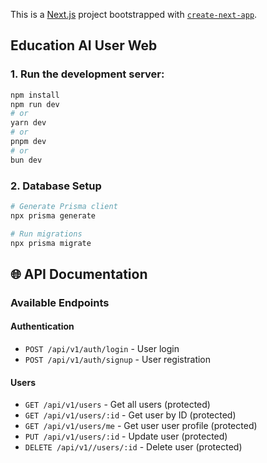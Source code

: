 This is a [Next.js](https://nextjs.org) project bootstrapped with [`create-next-app`](https://nextjs.org/docs/app/api-reference/cli/create-next-app).

## Education AI User Web

### 1. Run the development server:

```bash
npm install
npm run dev
# or
yarn dev
# or
pnpm dev
# or
bun dev
```

### 2. Database Setup
```bash
# Generate Prisma client
npx prisma generate

# Run migrations
npx prisma migrate 
```

## 🌐 API Documentation
### Available Endpoints

#### Authentication
- `POST /api/v1/auth/login` - User login
- `POST /api/v1/auth/signup` - User registration

#### Users
- `GET /api/v1/users` - Get all users (protected)
- `GET /api/v1/users/:id` - Get user by ID (protected)
- `GET /api/v1/users/me` - Get user user profile (protected)
- `PUT /api/v1/users/:id` - Update user (protected)
- `DELETE /api/v1//users/:id` - Delete user (protected)